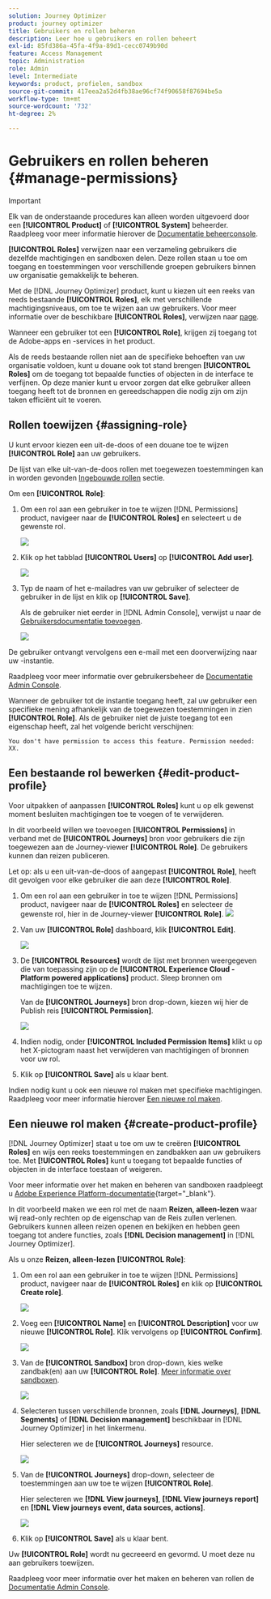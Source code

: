 ```yaml
---
solution: Journey Optimizer
product: journey optimizer
title: Gebruikers en rollen beheren
description: Leer hoe u gebruikers en rollen beheert
exl-id: 85fd386a-45fa-4f9a-89d1-cecc0749b90d
feature: Access Management
topic: Administration
role: Admin
level: Intermediate
keywords: product, profielen, sandbox
source-git-commit: 417eea2a52d4fb38ae96cf74f90658f87694be5a
workflow-type: tm+mt
source-wordcount: '732'
ht-degree: 2%

---
```


# Gebruikers en rollen beheren {#manage-permissions}

>[!IMPORTANT]
>
> Elk van de onderstaande procedures kan alleen worden uitgevoerd door een **[!UICONTROL Product]** of **[!UICONTROL System]** beheerder. Raadpleeg voor meer informatie hierover de [Documentatie beheerconsole](https://helpx.adobe.com/enterprise/admin-guide.html/enterprise/using/admin-roles.ug.html).

**[!UICONTROL Roles]** verwijzen naar een verzameling gebruikers die dezelfde machtigingen en sandboxen delen. Deze rollen staan u toe om toegang en toestemmingen voor verschillende groepen gebruikers binnen uw organisatie gemakkelijk te beheren.

Met de [!DNL Journey Optimizer] product, kunt u kiezen uit een reeks van reeds bestaande **[!UICONTROL Roles]**, elk met verschillende machtigingsniveaus, om toe te wijzen aan uw gebruikers. Voor meer informatie over de beschikbare **[!UICONTROL Roles]**, verwijzen naar [page](ootb-product-profiles.md).

Wanneer een gebruiker tot een **[!UICONTROL Role]**, krijgen zij toegang tot de Adobe-apps en -services in het product.

Als de reeds bestaande rollen niet aan de specifieke behoeften van uw organisatie voldoen, kunt u douane ook tot stand brengen **[!UICONTROL Roles]** om de toegang tot bepaalde functies of objecten in de interface te verfijnen. Op deze manier kunt u ervoor zorgen dat elke gebruiker alleen toegang heeft tot de bronnen en gereedschappen die nodig zijn om zijn taken efficiënt uit te voeren.

## Rollen toewijzen {#assigning-role}

U kunt ervoor kiezen een uit-de-doos of een douane toe te wijzen **[!UICONTROL Role]** aan uw gebruikers.

De lijst van elke uit-van-de-doos rollen met toegewezen toestemmingen kan in worden gevonden [Ingebouwde rollen](ootb-product-profiles.md) sectie.

Om een **[!UICONTROL Role]**:

1. Om een rol aan een gebruiker in toe te wijzen [!DNL Permissions] product, navigeer naar de **[!UICONTROL Roles]** en selecteert u de gewenste rol.

   ![](assets/do-not-localize/access_control_2.png)

1. Klik op het tabblad **[!UICONTROL Users]** op **[!UICONTROL Add user]**.

   ![](assets/do-not-localize/access_control_3.png)

1. Typ de naam of het e-mailadres van uw gebruiker of selecteer de gebruiker in de lijst en klik op **[!UICONTROL Save]**.

   Als de gebruiker niet eerder in [!DNL Admin Console], verwijst u naar de [Gebruikersdocumentatie toevoegen](https://helpx.adobe.com/enterprise/admin-guide.html/enterprise/using/manage-users-individually.ug.html#add-users).

   ![](assets/do-not-localize/access_control_4.png)

De gebruiker ontvangt vervolgens een e-mail met een doorverwijzing naar uw -instantie.

Raadpleeg voor meer informatie over gebruikersbeheer de [Documentatie Admin Console](https://helpx.adobe.com/enterprise/admin-guide.html/enterprise/using/manage-users-individually.ug.html).

Wanneer de gebruiker tot de instantie toegang heeft, zal uw gebruiker een specifieke mening afhankelijk van de toegewezen toestemmingen in zien **[!UICONTROL Role]**. Als de gebruiker niet de juiste toegang tot een eigenschap heeft, zal het volgende bericht verschijnen:

`You don't have permission to access this feature. Permission needed: XX.`

## Een bestaande rol bewerken {#edit-product-profile}

Voor uitpakken of aanpassen **[!UICONTROL Roles]** kunt u op elk gewenst moment besluiten machtigingen toe te voegen of te verwijderen.

In dit voorbeeld willen we toevoegen **[!UICONTROL Permissions]** in verband met de **[!UICONTROL Journeys]** bron voor gebruikers die zijn toegewezen aan de Journey-viewer **[!UICONTROL Role]**. De gebruikers kunnen dan reizen publiceren.

Let op: als u een uit-van-de-doos of aangepast **[!UICONTROL Role]**, heeft dit gevolgen voor elke gebruiker die aan deze **[!UICONTROL Role]**.

1. Om een rol aan een gebruiker in toe te wijzen [!DNL Permissions] product, navigeer naar de **[!UICONTROL Roles]** en selecteer de gewenste rol, hier in de Journey-viewer **[!UICONTROL Role]**.
   ![](assets/do-not-localize/access_control_5.png)

1. Van uw **[!UICONTROL Role]** dashboard, klik **[!UICONTROL Edit]**.

   ![](assets/do-not-localize/access_control_6.png)

1. De **[!UICONTROL Resources]** wordt de lijst met bronnen weergegeven die van toepassing zijn op de **[!UICONTROL Experience Cloud - Platform powered applications]** product. Sleep bronnen om machtigingen toe te wijzen.

   Van de **[!UICONTROL Journeys]** bron drop-down, kiezen wij hier de Publish reis **[!UICONTROL Permission]**.

   ![](assets/do-not-localize/access_control_14.png)

1. Indien nodig, onder **[!UICONTROL Included Permission Items]** klikt u op het X-pictogram naast het verwijderen van machtigingen of bronnen voor uw rol.

1. Klik op **[!UICONTROL Save]** als u klaar bent.

Indien nodig kunt u ook een nieuwe rol maken met specifieke machtigingen. Raadpleeg voor meer informatie hierover [Een nieuwe rol maken](#create-product-profile).

## Een nieuwe rol maken {#create-product-profile}

[!DNL Journey Optimizer] staat u toe om uw te creëren **[!UICONTROL Roles]** en wijs een reeks toestemmingen en zandbakken aan uw gebruikers toe. Met **[!UICONTROL Roles]** kunt u toegang tot bepaalde functies of objecten in de interface toestaan of weigeren.

Voor meer informatie over het maken en beheren van sandboxen raadpleegt u [Adobe Experience Platform-documentatie](https://experienceleague.adobe.com/docs/experience-platform/sandbox/ui/user-guide.html){target="_blank"}.

In dit voorbeeld maken we een rol met de naam **Reizen, alleen-lezen** waar wij read-only rechten op de eigenschap van de Reis zullen verlenen. Gebruikers kunnen alleen reizen openen en bekijken en hebben geen toegang tot andere functies, zoals **[!DNL  Decision management]** in [!DNL Journey Optimizer].

Als u onze **Reizen, alleen-lezen** **[!UICONTROL Role]**:

1. Om een rol aan een gebruiker in toe te wijzen [!DNL Permissions] product, navigeer naar de **[!UICONTROL Roles]** en klik op **[!UICONTROL Create role]**.

   ![](assets/do-not-localize/access_control_9.png)

1. Voeg een **[!UICONTROL Name]** en **[!UICONTROL Description]** voor uw nieuwe **[!UICONTROL Role]**. Klik vervolgens op **[!UICONTROL Confirm]**.

   ![](assets/do-not-localize/access_control_10.png)

1. Van de **[!UICONTROL Sandbox]** bron drop-down, kies welke zandbak(en) aan uw **[!UICONTROL Role]**. [Meer informatie over sandboxen](sandboxes.md).

   ![](assets/do-not-localize/access_control_13.png)

1. Selecteren tussen verschillende bronnen, zoals **[!DNL Journeys]**, **[!DNL Segments]** of **[!DNL Decision management]** beschikbaar in [!DNL Journey Optimizer] in het linkermenu.

   Hier selecteren we de **[!UICONTROL Journeys]** resource.

   ![](assets/do-not-localize/access_control_11.png)

1. Van de **[!UICONTROL Journeys]** drop-down, selecteer de toestemmingen aan uw toe te wijzen **[!UICONTROL Role]**.

   Hier selecteren we **[!DNL View journeys]**, **[!DNL View journeys report]**  en **[!DNL View journeys event, data sources, actions]**.

   ![](assets/do-not-localize/access_control_12.png)

1. Klik op **[!UICONTROL Save]** als u klaar bent.

Uw **[!UICONTROL Role]** wordt nu gecreeerd en gevormd. U moet deze nu aan gebruikers toewijzen.

Raadpleeg voor meer informatie over het maken en beheren van rollen de [Documentatie Admin Console](https://experienceleague.adobe.com/docs/experience-platform/access-control/abac/permissions-ui/roles.html?lang=en).
